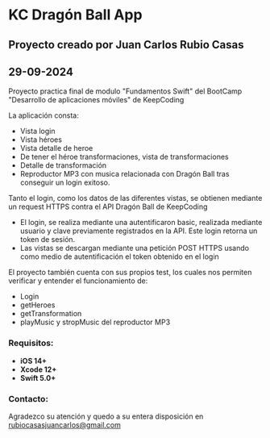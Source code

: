 # KC Dragón Ball App

## Proyecto creado por Juan Carlos Rubio Casas
## 29-09-2024 

Proyecto practica final de modulo "Fundamentos Swift" del BootCamp "Desarrollo de aplicaciones móviles" de KeepCoding

La aplicación consta:
- Vista login
- Vista héroes
- Vista detalle de heroe
- De tener el héroe transformaciones, vista de transformaciones
- Detalle de transformación
- Reproductor MP3 con musica relacionada con Dragón Ball tras conseguir un login exitoso.

Tanto el login, como los datos de las diferentes vistas, se obtienen mediante un request HTTPS contra el API Dragón Ball de KeepCoding
- El login, se realiza mediante una autentificaron basic, realizada mediante usuario y clave previamente registrados en la API. Este login retorna un token de sesión.
- Las vistas se descargan mediante una petición POST HTTPS usando como medio de autentificación el token obtenido en el login

El proyecto también cuenta con sus propios test, los cuales nos permiten verificar y entender el funcionamiento de:
- Login
- getHeroes
- getTransformation
- playMusic y stropMusic del reproductor MP3

### Requisitos:
- **iOS 14+**
- **Xcode 12+**
- **Swift 5.0+**

### Contacto:
Agradezco su atención y quedo a su entera disposición en rubiocasasjuancarlos@gmail.com
